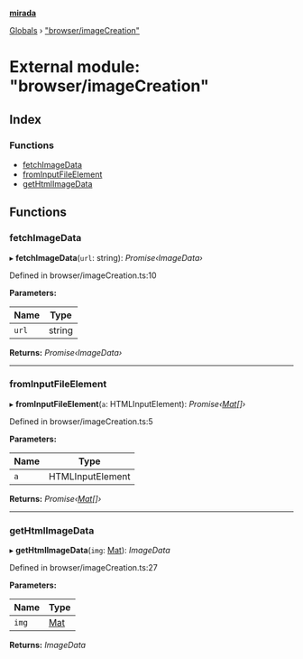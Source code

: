 **[mirada](../README.md)**

[Globals](../README.md) › ["browser/imageCreation"](_browser_imagecreation_.md)

# External module: "browser/imageCreation"

## Index

### Functions

* [fetchImageData](_browser_imagecreation_.md#fetchimagedata)
* [fromInputFileElement](_browser_imagecreation_.md#frominputfileelement)
* [getHtmlImageData](_browser_imagecreation_.md#gethtmlimagedata)

## Functions

###  fetchImageData

▸ **fetchImageData**(`url`: string): *Promise‹ImageData›*

Defined in browser/imageCreation.ts:10

**Parameters:**

Name | Type |
------ | ------ |
`url` | string |

**Returns:** *Promise‹ImageData›*

___

###  fromInputFileElement

▸ **fromInputFileElement**(`a`: HTMLInputElement): *Promise‹[Mat](../classes/_types_opencv_mat_.mat.md)[]›*

Defined in browser/imageCreation.ts:5

**Parameters:**

Name | Type |
------ | ------ |
`a` | HTMLInputElement |

**Returns:** *Promise‹[Mat](../classes/_types_opencv_mat_.mat.md)[]›*

___

###  getHtmlImageData

▸ **getHtmlImageData**(`img`: [Mat](../classes/_types_opencv_mat_.mat.md)): *ImageData*

Defined in browser/imageCreation.ts:27

**Parameters:**

Name | Type |
------ | ------ |
`img` | [Mat](../classes/_types_opencv_mat_.mat.md) |

**Returns:** *ImageData*
